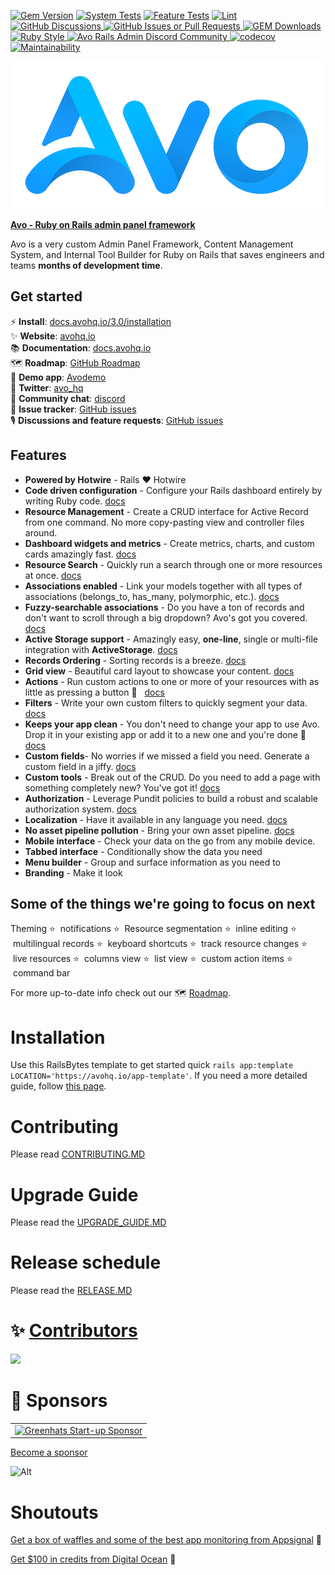 [![Gem Version](https://badge.fury.io/rb/avo.svg)](https://badge.fury.io/rb/avo)
[![System Tests](https://github.com/avo-hq/avo/actions/workflows/system-tests.yml/badge.svg)](https://github.com/avo-hq/avo/actions/workflows/system-tests.yml)
[![Feature Tests](https://github.com/avo-hq/avo/actions/workflows/feature-tests.yml/badge.svg)](https://github.com/avo-hq/avo/actions/workflows/feature-tests.yml)
[![Lint](https://github.com/avo-hq/avo/actions/workflows/lint.yml/badge.svg)](https://github.com/avo-hq/avo/actions/workflows/lint.yml)
<a href="https://github.com/avo-hq/avo/discussions" target="_blank">
  <img alt="GitHub Discussions" src="https://img.shields.io/github/discussions/avo-hq/avo?color=168AFE&logo=github">
</a>
<a href="https://github.com/avo-hq/avo/issues" target="_blank">
  <img alt="GitHub Issues or Pull Requests" src="https://img.shields.io/github/issues-closed/avo-hq/avo?style=flat&link=https%3A%2F%2Fgithub.com%2Favo-hq%2Favo%2Fissues&logo=github">
</a>
<a href="https://rubygems.org/gems/avo">
  <img alt="GEM Downloads" src="https://img.shields.io/gem/dt/avo?color=168AFE&logo=ruby&logoColor=FE1616">
</a>
<a href="https://github.com/testdouble/standard">
  <img alt="Ruby Style" src="https://img.shields.io/badge/style-standard-168AFE?logo=ruby&logoColor=FE1616" />
</a>
<a href="https://discord.com/invite/vuuwFe4Km3">
  <img alt="Avo Rails Admin Discord Community" src="https://img.shields.io/discord/740892036978442260?color=8892F6&label=discord&logo=discord&logoColor=8892F6">
</a>
[![codecov](https://codecov.io/gh/avo-hq/avo/branch/master/graph/badge.svg?token=Q2LMFE4989)](https://codecov.io/gh/avo-hq/avo)
[![Maintainability](https://api.codeclimate.com/v1/badges/676a0afa2cc79f03aa29/maintainability)](https://codeclimate.com/github/avo-hq/avo/maintainability)

![](./public/avo-assets/logo-on-white.png)

**<a href="https://avohq.io" title="Rails Admin Panel Framework">Avo - Ruby on Rails admin panel framework</a>**

Avo is a very custom Admin Panel Framework, Content Management System, and Internal Tool Builder for Ruby on Rails that saves engineers and teams **months of development time**.

## Get started

⚡️ **Install**: [docs.avohq.io/3.0/installation](https://docs.avohq.io/3.0/installation.html)
<br>
✨ **Website**: [avohq.io](https://avohq.io)
<br>
📚 **Documentation**: [docs.avohq.io](https://docs.avohq.io)
<br>
🗺 **Roadmap**: [GitHub Roadmap](https://github.com/orgs/avo-hq/projects/14)
<br>
🎸 **Demo app**: [Avodemo](https://main.avodemo.com/)
<br>
🐤 **Twitter**: [avo_hq](https://twitter.com/avo_hq)
<br>
💬 **Community chat**: [discord](https://discord.gg/pkTF6y8)
<br>
🔧 **Issue tracker**: [GitHub issues](http://github.com/avo-hq/avo/issues)
<br>
🎙 **Discussions and feature requests**: [GitHub issues](http://github.com/avo-hq/avo/discussions)

## Features

  - **Powered by Hotwire** - Rails ❤️  Hotwire
  - **Code driven configuration** - Configure your Rails dashboard entirely by writing Ruby code. [docs](https://docs.avohq.io/3.0/resources.html#defining-resources)
  - **Resource Management** - Create a CRUD interface for Active Record from one command. No more copy-pasting view and controller files around.
  - **Dashboard widgets and metrics** - Create metrics, charts, and custom cards amazingly fast. [docs](https://docs.avohq.io/3.0/dashboards.html)
  - **Resource Search** - Quickly run a search through one or more resources at once. [docs](https://docs.avohq.io/3.0/search.html)
  - **Associations enabled** - Link your models together with all types of associations (belongs_to, has_many, polymorphic, etc.). [docs](https://docs.avohq.io/3.0/associations.html)
  - **Fuzzy-searchable associations** - Do you have a ton of records and don't want to scroll through a big dropdown? Avo's got you covered. [docs](https://docs.avohq.io/3.0/associations/belongs_to.html#searchable)
  - **Active Storage support** - Amazingly easy, **one-line**, single or multi-file integration with **ActiveStorage**. [docs](https://docs.avohq.io/3.0/fields/file.html)
  - **Records Ordering** - Sorting records is a breeze. [docs](https://docs.avohq.io/3.0/records-reordering.html)
  - **Grid view** - Beautiful card layout to showcase your content. [docs](https://docs.avohq.io/3.0/grid-view.html)
  - **Actions** - Run custom actions to one or more of your resources with as little as pressing a button 💪 &nbsp; [docs](https://docs.avohq.io/3.0/actions.html)
  - **Filters** - Write your own custom filters to quickly segment your data. [docs](https://docs.avohq.io/3.0/filters.html)
  - **Keeps your app clean** - You don't need to change your app to use Avo. Drop it in your existing app or add it to a new one and you're done 🙌 [docs](https://docs.avohq.io/3.0/installation.html)
  - **Custom fields**- No worries if we missed a field you need. Generate a custom field in a jiffy. [docs](https://docs.avohq.io/3.0/custom-fields.html)
  - **Custom tools** - Break out of the CRUD. Do you need to add a page with something completely new? You've got it! [docs](https://docs.avohq.io/3.0/custom-tools.html)
  - **Authorization** - Leverage Pundit policies to build a robust and scalable authorization system. [docs](https://docs.avohq.io/3.0/authorization.html)
  - **Localization** - Have it available in any language you need. [docs](https://docs.avohq.io/3.0/localization.html)
  - **No asset pipeline pollution** - Bring your own asset pipeline. [docs](https://docs.avohq.io/3.0/custom-asset-pipeline.html)
  - **Mobile interface** - Check your data on the go from any mobile device.
  - **Tabbed interface** - Conditionally show the data you need
  - **Menu builder** - Group and surface information as you need to
  - **Branding** - Make it look

## Some of the things we're going to focus on next

Theming ⭐️  &nbsp;notifications ⭐️  &nbsp;Resource segmentation ⭐️  &nbsp;inline editing ⭐️  &nbsp;multilingual records ⭐️  &nbsp;keyboard shortcuts ⭐️  &nbsp;track resource changes ⭐️  &nbsp;live resources ⭐️  &nbsp;columns view ⭐️  &nbsp;list view ⭐️  &nbsp;custom action items ⭐️  &nbsp;command bar

For more up-to-date info check out our 🗺 [Roadmap](https://github.com/orgs/avo-hq/projects/14).

# Installation

Use this RailsBytes template to get started quick `rails app:template LOCATION='https://avohq.io/app-template'`. If you need a more detailed guide, follow [this page](https://docs.avohq.io/3.0/installation.html).

# Contributing

Please read [CONTRIBUTING.MD](./CONTRIBUTING.MD)

# Upgrade Guide

Please read the [UPGRADE_GUIDE.MD](https://docs.avohq.io/3.0/upgrade.html)

# Release schedule

Please read the [RELEASE.MD](./RELEASE.MD)

# ✨ [Contributors](https://avohq.io/contributors)

<a href="https://avohq.io/contributors">
  <img src="https://contrib.rocks/image?repo=avo-hq/avo" />
</a>
<!--  https://contrib.rocks -->

# 🥇 Sponsors

<table>
<tr>
  <td>
    <a href="https://www.greenhats.com/?utm_source=github&utm_medium=link&utm_campaign=avo" target="_blank">
      <picture>
        <source media="(prefers-color-scheme: dark)" srcset="https://avohq.io/img/sponsors/greenhats-dark.png">
        <img alt="Greenhats Start-up Sponsor" src="https://avohq.io/img/sponsors/greenhats-light.png" width="360px">
      </picture>
    </a>
  </td>
</tr>
</table>

[Become a sponsor ](https://github.com/sponsors/adrianthedev)


![Alt](https://repobeats.axiom.co/api/embed/1481a6a259064f02a7936470d12a50802a9c98a4.svg "Repobeats analytics image")

# Shoutouts

[Get a box of waffles and some of the best app monitoring from Appsignal](https://appsignal.com/r/93dbe69bfb) 🧇

[Get $100 in credits from Digital Ocean](https://www.digitalocean.com/?refcode=efc1fe881d74&utm_campaign=Referral_Invite&utm_medium=Referral_Program&utm_source=badge) 💸
